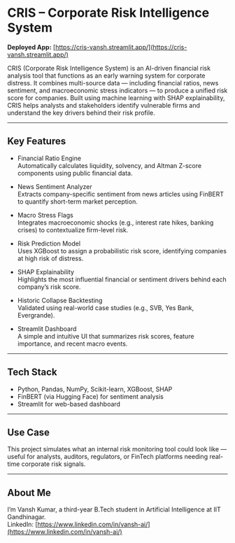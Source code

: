 # CRIS – Corporate Risk Intelligence System

**Deployed App:** [https://cris-vansh.streamlit.app/](https://cris-vansh.streamlit.app/)


CRIS (Corporate Risk Intelligence System) is an AI-driven financial risk analysis tool that functions as an early warning system for corporate distress. It combines multi-source data — including financial ratios, news sentiment, and macroeconomic stress indicators — to produce a unified risk score for companies. Built using machine learning with SHAP explainability, CRIS helps analysts and stakeholders identify vulnerable firms and understand the key drivers behind their risk profile.

---

## Key Features

- Financial Ratio Engine  
  Automatically calculates liquidity, solvency, and Altman Z-score components using public financial data.

- News Sentiment Analyzer  
  Extracts company-specific sentiment from news articles using FinBERT to quantify short-term market perception.

- Macro Stress Flags  
  Integrates macroeconomic shocks (e.g., interest rate hikes, banking crises) to contextualize firm-level risk.

- Risk Prediction Model  
  Uses XGBoost to assign a probabilistic risk score, identifying companies at high risk of distress.

- SHAP Explainability  
  Highlights the most influential financial or sentiment drivers behind each company’s risk score.

- Historic Collapse Backtesting  
  Validated using real-world case studies (e.g., SVB, Yes Bank, Evergrande).

- Streamlit Dashboard  
  A simple and intuitive UI that summarizes risk scores, feature importance, and recent macro events.

---

## Tech Stack

- Python, Pandas, NumPy, Scikit-learn, XGBoost, SHAP  
- FinBERT (via Hugging Face) for sentiment analysis  
- Streamlit for web-based dashboard  

---

## Use Case

This project simulates what an internal risk monitoring tool could look like — useful for analysts, auditors, regulators, or FinTech platforms needing real-time corporate risk signals.

---

## About Me

I’m Vansh Kumar, a third-year B.Tech student in Artificial Intelligence at IIT Gandhinagar.  
LinkedIn: [https://www.linkedin.com/in/vansh-ai/](https://www.linkedin.com/in/vansh-ai/)
